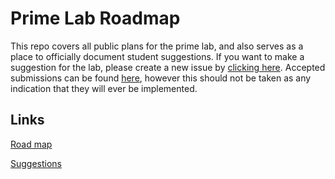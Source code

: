 # Prime Lab Roadmap

This repo covers all public plans for the prime lab, and also serves as a place to officially document student suggestions. If you want to make a suggestion for the lab, please create a new issue by [clicking here](https://github.com/theprimelab/roadmap/issues/new). Accepted submissions can be found [here](submissions.md), however this should not be taken as any indication that they will ever be implemented.

## Links

[Road map](roadmap.md)

[Suggestions](suggestions.md)
